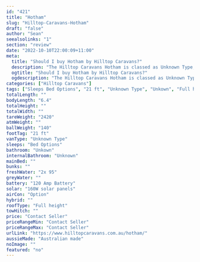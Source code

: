 ```yaml
---
id: "421"
title: "Hotham"
slug: "Hilltop-Caravans-Hotham"
draft: "false"
author: "Sean"
seealsolinks: "1"
section: "review"
date: "2022-10-10T22:00:09+11:00"
meta:
  title: "Should I buy Hotham by Hilltop Caravans?"
  description: "The Hilltop Caravans Hotham is classed as Unknown Type, and sleeps Bed Options people. It is Australian made and comes in at 21 ft. It generally has Unkown."
  ogtitle: "Should I buy Hotham by Hilltop Caravans?"
  ogdescription: "The Hilltop Caravans Hotham is classed as Unknown Type, and sleeps Bed Options people. It is Australian made and comes in at 21 ft. It generally has Unkown."
categories: ["Hilltop Caravans"]
tags: ["Sleeps Bed Options", "21 ft", "Unknown Type", "Unkown", "Full height", "Price Unknown", "Australian made"]
totalLength: ""
bodyLength: "6.4"
totalHeight: ""
totalWidth: ""
tareWeight: "2420"
atmWeight: ""
ballWeight: "140"
footTag: "21 ft"
vanType: "Unknown Type"
sleeps: "Bed Options"
bathroom: "Unkown"
internalBathroom: "Unknown"
mainBed: ""
bunks: ""
freshWater: "2x 95"
greyWater: ""
battery: "120 Amp Battery"
solar: "160W solar panels"
airCon: "Option"
hybrid: ""
roofType: "Full height"
towHitch: ""
price: "Contact Seller"
priceRangeMin: "Contact Seller"
priceRangeMax: "Contact Seller"
urlLink: "https://www.hilltopcaravans.com.au/hotham/"
aussieMade: "Australian made"
noImage: ""
featured: "no"
---
```

